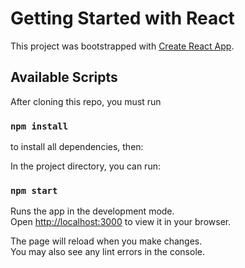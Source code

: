 # Getting Started with React

This project was bootstrapped with [Create React App](https://github.com/facebook/create-react-app).

## Available Scripts

After cloning this repo, you must run 

### `npm install` 

to install all dependencies, then:

In the project directory, you can run:

### `npm start`

Runs the app in the development mode.\
Open [http://localhost:3000](http://localhost:3000) to view it in your browser.

The page will reload when you make changes.\
You may also see any lint errors in the console.



